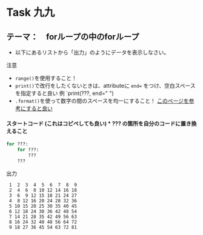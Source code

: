 # Task 九九
## テーマ：　forループの中のforループ



* 以下にあるリストから「出力」のようにデータを表示しなさい。

注意
- `range()`を使用すること！
- `print()`で改行をしたくないときは、attributeに `end=` をつけ、空白スペースを指定すると良い  例 `print(???, end=" ")
- `.format()`を使って数字の間のスペースを均一にすること！ [このページを参考にすると良い](https://docs.python.jp/3/tutorial/inputoutput.html)

#### スタートコード (これはコピペしても良い)    *  **???** の箇所を自分のコードに置き換えること
```python
for ???:
    for ???:
        ???
    ???

```

出力
```
 1  2  3  4  5  6  7  8  9
 2  4  6  8 10 12 14 16 18
 3  6  9 12 15 18 21 24 27
 4  8 12 16 20 24 28 32 36
 5 10 15 20 25 30 35 40 45
 6 12 18 24 30 36 42 48 54
 7 14 21 28 35 42 49 56 63
 8 16 24 32 40 48 56 64 72
 9 18 27 36 45 54 63 72 81
```

